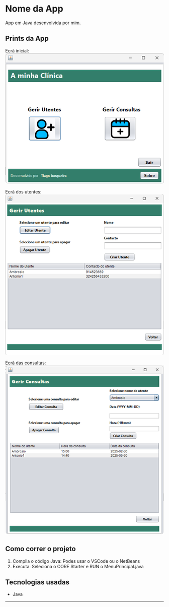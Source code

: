 # Nome da App

App em Java desenvolvida por mim.

## Prints da App

Ecrã inicial: 
![Ecrã principal](./imagens/ecra_inicial.png)

Ecrã dos utentes:
![Ecrã dos utentes](./imagens/ecra_utentes.png)

Ecrã das consultas:
![Ecrã das consultas](./imagens/ecra_consultas.png)

## Como correr o projeto

1. Compila o código Java:
   Podes usar o VSCode ou o NetBeans
2. Executa:
   Seleciona o CORE Starter e RUN o MenuPrincipal.java

## Tecnologias usadas

- Java

---
